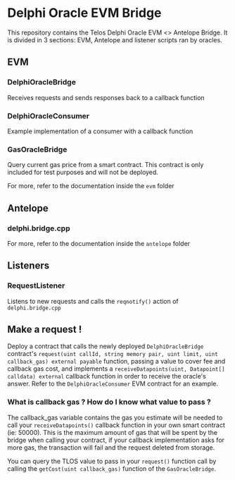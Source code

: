 # Delphi Oracle EVM Bridge

This repository contains the Telos Delphi Oracle EVM <> Antelope Bridge.
It is divided in 3 sections: EVM, Antelope and listener scripts ran by oracles.

## EVM

### DelphiOracleBridge

Receives requests and sends responses back to a callback function

### DelphiOracleConsumer

Example implementation of a consumer with a callback function

### GasOracleBridge

Query current gas price from a smart contract. This contract is only included for test purposes and will not be deployed.

For more, refer to the documentation inside the `evm` folder

## Antelope

### delphi.bridge.cpp

For more, refer to the documentation inside the `antelope` folder

## Listeners

### RequestListener

Listens to new requests and calls the `reqnotify()` action of `delphi.bridge.cpp`

## Make a request !

Deploy a contract that calls the newly deployed `DelphiOracleBridge` contract's `request(uint callId, string memory pair, uint limit, uint callback_gas) external payable` function, passing a value to cover fee and callback gas cost, and implements a `receiveDatapoints(uint, Datapoint[] calldata) external` callback function in order to receive the oracle's answer. Refer to the `DelphiOracleConsumer` EVM contract for an example.

### What is callback gas ? How do I know what value to pass ?

The callback_gas variable contains the gas you estimate will be needed to call your `receiveDatapoints()` callback function in your own smart contract (ie: 50000). This is the maximum amount of gas that will be spent by the bridge when calling your contract, if your callback implementation asks for more gas, the transaction will fail and the request deleted from storage.

You can query the TLOS value to pass in your `request()` function call by calling the `getCost(uint callback_gas)` function of the `GasOracleBridge`.
